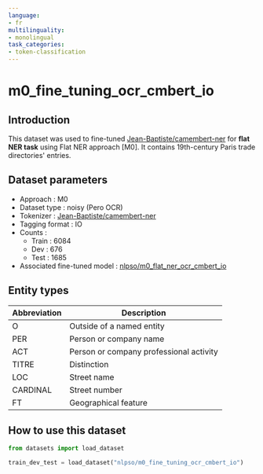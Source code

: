 ```yaml
---
language:
- fr
multilinguality:
- monolingual
task_categories:
- token-classification
---
```


# m0_fine_tuning_ocr_cmbert_io

## Introduction

This dataset was used to fine-tuned [Jean-Baptiste/camembert-ner](https://huggingface.co/Jean-Baptiste/camembert-ner) for **flat NER task** using Flat NER approach [M0]. 
It contains 19th-century Paris trade directories' entries.

## Dataset parameters

* Approach : M0
* Dataset type : noisy (Pero OCR)
* Tokenizer : [Jean-Baptiste/camembert-ner](https://huggingface.co/Jean-Baptiste/camembert-ner)
* Tagging format : IO
* Counts : 
    * Train : 6084
    * Dev : 676
    * Test : 1685
* Associated fine-tuned model : [nlpso/m0_flat_ner_ocr_cmbert_io](https://huggingface.co/nlpso/m0_flat_ner_ocr_cmbert_io)
    
## Entity types

Abbreviation|Description
-|-
O |Outside of a named entity
PER |Person or company name
ACT |Person or company professional activity
TITRE |Distinction
LOC |Street name
CARDINAL |Street number
FT |Geographical feature

## How to use this dataset

```python
from datasets import load_dataset

train_dev_test = load_dataset("nlpso/m0_fine_tuning_ocr_cmbert_io")
